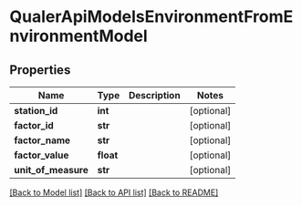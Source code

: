 # QualerApiModelsEnvironmentFromEnvironmentModel

## Properties
Name | Type | Description | Notes
------------ | ------------- | ------------- | -------------
**station_id** | **int** |  | [optional] 
**factor_id** | **str** |  | [optional] 
**factor_name** | **str** |  | [optional] 
**factor_value** | **float** |  | [optional] 
**unit_of_measure** | **str** |  | [optional] 

[[Back to Model list]](../README.md#documentation-for-models) [[Back to API list]](../README.md#documentation-for-api-endpoints) [[Back to README]](../README.md)

